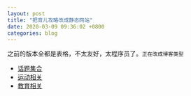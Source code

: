 ```yaml
---
layout: post
title: "把育儿攻略改成静态网站"
date: 2020-03-09 09:36:02 +0800
categories: blog
---
```


之前的版本全都是表格，不太友好，太程序员了。`正在改成博客类型`

- [话题集合](/topic/)
- [运动相关](/sport/)
- [教育相关](/education/)
